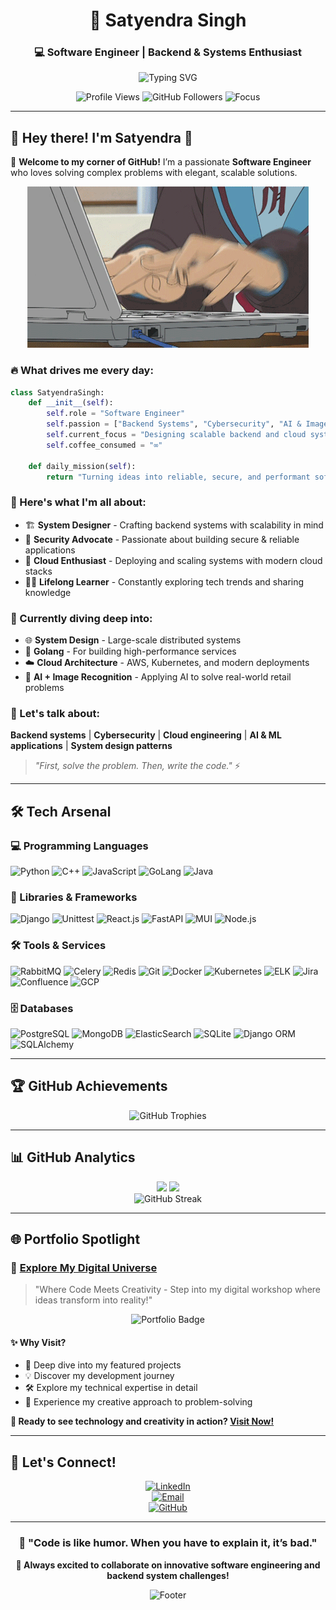 <div align="center">
  
# 🚀 Satyendra Singh  

### 💻 Software Engineer | Backend & Systems Enthusiast  
<img src="https://readme-typing-svg.herokuapp.com?font=Fira+Code&size=22&pause=1000&color=00D4AA&center=true&vCenter=true&width=600&lines=Welcome+to+my+GitHub+Profile!;Software+Engineer+%7C+Backend+Developer;System+Design+%7C+Cloud+Architecture;AI+%7C+Image+Recognition;Building+Scalable+Solutions" alt="Typing SVG" />

<p align="center">
  <img src="https://komarev.com/ghpvc/?username=Satyendra001&label=Profile%20Views&color=brightgreen&style=for-the-badge" alt="Profile Views" />
  <img src="https://img.shields.io/github/followers/Satyendra001?label=Followers&style=for-the-badge&color=blue" alt="GitHub Followers" />
  <img src="https://img.shields.io/badge/Focus-Software%20Engineering-orange?style=for-the-badge" alt="Focus" />
</p>

</div>

---

## 🎯 Hey there! I'm Satyendra 👋  

🚀 **Welcome to my corner of GitHub!** I’m a passionate **Software Engineer** who loves solving complex problems with elegant, scalable solutions.  

<div align="center">
  <img alt="Coding" width="450" src="assets/intense_code.gif">
</div>

### 🔥 What drives me every day:
```python
class SatyendraSingh:
    def __init__(self):
        self.role = "Software Engineer"
        self.passion = ["Backend Systems", "Cybersecurity", "AI & Image Recognition", "Cloud Architecture"]
        self.current_focus = "Designing scalable backend and cloud systems"
        self.coffee_consumed = "∞"
    
    def daily_mission(self):
        return "Turning ideas into reliable, secure, and performant software! 💻"
```

### 🌟 Here's what I'm all about:
- 🏗️ **System Designer** - Crafting backend systems with scalability in mind  
- 🔐 **Security Advocate** - Passionate about building secure & reliable applications  
- 🚀 **Cloud Enthusiast** - Deploying and scaling systems with modern cloud stacks  
- 👨‍🏫 **Lifelong Learner** - Constantly exploring tech trends and sharing knowledge  

### 🎯 Currently diving deep into:
- 🌐 **System Design** - Large-scale distributed systems  
- 🐹 **Golang** - For building high-performance services  
- ☁️ **Cloud Architecture** - AWS, Kubernetes, and modern deployments  
- 🤖 **AI + Image Recognition** - Applying AI to solve real-world retail problems  

### 💬 Let's talk about:
**Backend systems** | **Cybersecurity** | **Cloud engineering** | **AI & ML applications** | **System design patterns**

> *"First, solve the problem. Then, write the code."* ⚡  

---

## 🛠️ Tech Arsenal  

### 💻 Programming Languages
<p align="left">
  <img src="https://img.shields.io/badge/Python-3776AB?style=for-the-badge&logo=python&logoColor=white" alt="Python" />
  <img src="https://img.shields.io/badge/C++-00599C?style=for-the-badge&logo=cplusplus&logoColor=white" alt="C++" />
  <img src="https://img.shields.io/badge/JavaScript-F7DF1E?style=for-the-badge&logo=javascript&logoColor=black" alt="JavaScript" />
  <img src="https://img.shields.io/badge/Go-00ADD8?style=for-the-badge&logo=go&logoColor=white" alt="GoLang" />
  <img src="https://img.shields.io/badge/Java-007396?style=for-the-badge&logo=java&logoColor=white" alt="Java" />
</p>

### 🔧 Libraries & Frameworks
<p align="left">
  <img src="https://img.shields.io/badge/Django-092E20?style=for-the-badge&logo=django&logoColor=white" alt="Django" />
  <img src="https://img.shields.io/badge/Unittest-3776AB?style=for-the-badge&logo=python&logoColor=white" alt="Unittest" />
  <img src="https://img.shields.io/badge/React-61DAFB?style=for-the-badge&logo=react&logoColor=black" alt="React.js" />
  <img src="https://img.shields.io/badge/FastAPI-009688?style=for-the-badge&logo=fastapi&logoColor=white" alt="FastAPI" />
  <img src="https://img.shields.io/badge/MUI-007FFF?style=for-the-badge&logo=mui&logoColor=white" alt="MUI" />
  <img src="https://img.shields.io/badge/Node.js-339933?style=for-the-badge&logo=node.js&logoColor=white" alt="Node.js" />
</p>

### 🛠 Tools & Services
<p align="left">
  <img src="https://img.shields.io/badge/RabbitMQ-FF6600?style=for-the-badge&logo=rabbitmq&logoColor=white" alt="RabbitMQ" />
  <img src="https://img.shields.io/badge/Celery-37814A?style=for-the-badge&logo=celery&logoColor=white" alt="Celery" />
  <img src="https://img.shields.io/badge/Redis-DC382D?style=for-the-badge&logo=redis&logoColor=white" alt="Redis" />
  <img src="https://img.shields.io/badge/Git-F05032?style=for-the-badge&logo=git&logoColor=white" alt="Git" />
  <img src="https://img.shields.io/badge/Docker-2496ED?style=for-the-badge&logo=docker&logoColor=white" alt="Docker" />
  <img src="https://img.shields.io/badge/Kubernetes-326CE5?style=for-the-badge&logo=kubernetes&logoColor=white" alt="Kubernetes" />
  <img src="https://img.shields.io/badge/ELK-005571?style=for-the-badge&logo=elastic&logoColor=white" alt="ELK" />
  <img src="https://img.shields.io/badge/Jira-0052CC?style=for-the-badge&logo=jira&logoColor=white" alt="Jira" />
  <img src="https://img.shields.io/badge/Confluence-172B4D?style=for-the-badge&logo=confluence&logoColor=white" alt="Confluence" />
  <img src="https://img.shields.io/badge/GCP-4285F4?style=for-the-badge&logo=google-cloud&logoColor=white" alt="GCP" />
</p>

### 🗄️ Databases
<p align="left">
  <img src="https://img.shields.io/badge/PostgreSQL-336791?style=for-the-badge&logo=postgresql&logoColor=white" alt="PostgreSQL" />
  <img src="https://img.shields.io/badge/MongoDB-47A248?style=for-the-badge&logo=mongodb&logoColor=white" alt="MongoDB" />
  <img src="https://img.shields.io/badge/Elasticsearch-005571?style=for-the-badge&logo=elasticsearch&logoColor=white" alt="ElasticSearch" />
  <img src="https://img.shields.io/badge/SQLite-003B57?style=for-the-badge&logo=sqlite&logoColor=white" alt="SQLite" />
  <img src="https://img.shields.io/badge/Django_ORM-092E20?style=for-the-badge&logo=django&logoColor=white" alt="Django ORM" />
  <img src="https://img.shields.io/badge/SQLAlchemy-D71F00?style=for-the-badge&logo=python&logoColor=white" alt="SQLAlchemy" />
</p>

---

## 🏆 GitHub Achievements  

<div align="center">
  <img src="https://github-profile-trophy.vercel.app/?username=Satyendra001&theme=darkhub&no-frame=true&row=1&column=7" alt="GitHub Trophies" />
</div>

---

## 📊 GitHub Analytics  

<div align="center">
  <img height="180em" src="https://github-readme-stats.vercel.app/api?username=satyendra001&show_icons=true&theme=react&include_all_commits=true&count_private=true"/>
  <img height="180em" src="https://github-readme-stats.vercel.app/api/top-langs/?username=satyendra001&layout=compact&theme=react&hide_border=true"/>
</div>

<div align="center">
  <img src="https://github-readme-streak-stats.herokuapp.com/?user=Satyendra001&theme=react&hide_border=true" alt="GitHub Streak" />
</div>

---

## 🌐 Portfolio Spotlight

<div>

### 🎨 [Explore My Digital Universe](https://satyendra001.github.io/portfolio-v2/)

> "Where Code Meets Creativity - Step into my digital workshop where ideas transform into reality!"

<p align="center">
  <img src="https://img.shields.io/badge/Portfolio-Live_Now-2ea44f?style=for-the-badge&logo=react&logoColor=white" alt="Portfolio Badge"/>
</p>

#### ✨ Why Visit?
- 🎯 Deep dive into my featured projects
- 💡 Discover my development journey
- 🛠️ Explore my technical expertise in detail
- 🎨 Experience my creative approach to problem-solving

**🚀 Ready to see technology and creativity in action? [Visit Now!](https://satyendra001.github.io/portfolio-v2/)**

</div>

---

## 🤝 Let's Connect!  

<div align="center">

[![LinkedIn](https://img.shields.io/badge/LinkedIn-0077B5?style=for-the-badge&logo=linkedin&logoColor=white)](https://www.linkedin.com/in/satyendra-singh1)  
[![Email](https://img.shields.io/badge/Email-D14836?style=for-the-badge&logo=gmail&logoColor=white)](mailto:singhsatyendra5506@gmail.com)  
[![GitHub](https://img.shields.io/badge/GitHub-100000?style=for-the-badge&logo=github&logoColor=white)](https://github.com/Satyendra001)

</div>

---

<div align="center">
  
### 💭 "Code is like humor. When you have to explain it, it’s bad."  

**🚀 Always excited to collaborate on innovative software engineering and backend system challenges!**  

<img src="https://capsule-render.vercel.app/api?type=waving&color=gradient&height=100&section=footer" alt="Footer" />

</div>
